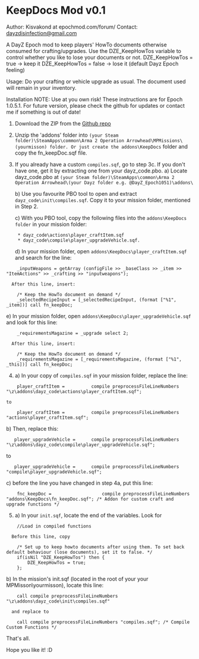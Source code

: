 KeepDocs Mod v0.1
=================
Author: Kisvakond at epochmod.com/forum/
Contact: dayzdisinfection@gmail.com

A DayZ Epoch mod to keep players' HowTo documents otherwise consumed for crafting/upgrades.
Use the DZE_KeepHowTos variable to control whether you like to lose your documents or not.
DZE_KeepHowTos = true -> keep it
DZE_KeepHowTos = false -> lose it (default Dayz Epoch feeling)

Usage: Do your crafting or vehicle upgrade as usual. The document used will remain in your inventory.

Installation
NOTE: Use at you own risk! These instructions are for Epoch 1.0.5.1. For future version, please check the github for updates or contact me if something is out of date!

1. Download the ZIP from the [Github repo](https://github.com/Kisvakond/KeepDocs)

2. Unzip the 'addons' folder into ```(your Steam folder)\SteamApps\common\Arma 2 Operation Arrowhead\MPMissions\(yourmisson) folder. Or just create the addons\KeepDocs``` folder and copy the fn_keepDoc.sqf file.

3. If you already have a custom ```compiles.sqf```, go to step 3c.
   If you don't have one, get it by extracting one from your dayz_code.pbo.
   a) Locate dayz_code.pbo at ```(your Steam folder)\SteamApps\common\Arma 2 Operation Arrowhead\(your Dayz folder e.g. @DayZ_Epoch1051)\addons\```

   b) Use you favourite PBO tool to open and extract ```dayz_code\init\compiles.sqf```. Copy it to your mission folder, mentioned in Step 2.

   c) With you PBO tool, copy the following files into the ```addons\KeepDocs folder``` in your mission folder:
   ```
	* dayz_code\actions\player_craftItem.sqf
	* dayz_code\compile\player_upgradeVehicle.sqf.
   ```

   d) In your mission folder, open ```addons\KeepDocs\player_craftItem.sqf``` and search for the line:
```sqf
	_inputWeapons = getArray (configFile >> _baseClass >> _item >> "ItemActions" >> _crafting >> "inputweapons");	
```
      After this line, insert:
```sqf
	/* Keep the HowTo document on demand */
	_selectedRecipeInput = [_selectedRecipeInput, (format ["%1", _item])] call fn_keepDoc;
```

   e) In your mission folder, open ```addons\KeepDocs\player_upgradeVehicle.sqf``` and look for this line:
```sqf   
	_requirementsMagazine = _upgrade select 2;
```	
      After this line, insert:
	  
```sqf	  
	/* Keep the HowTo document on demand */
	_requirementsMagazine = [_requirementsMagazine, (format ["%1", _this])] call fn_keepDoc;
```	
   
4. a) In your copy of ```compiles.sqf``` in your mission folder, replace the line:

```sqf
	player_craftItem =			compile preprocessFileLineNumbers "\z\addons\dayz_code\actions\player_craftItem.sqf";
```	
	
	to 	
	
```sqf	
	player_craftItem =			compile preprocessFileLineNumbers "actions\player_craftItem.sqf";
```		

   b) Then, replace this:
   
```sqf   
   player_upgradeVehicle =		compile preprocessFileLineNumbers "\z\addons\dayz_code\compile\player_upgradeVehicle.sqf";
```   
   
   to

```sqf   
   player_upgradeVehicle =		compile preprocessFileLineNumbers "compile\player_upgradeVehicle.sqf";
```   

   c) before the line you have changed in step 4a, put this line:
   
```sqf   
	fnc_keepDoc = 					compile preprocessFileLineNumbers "addons\KeepDocs\fn_keepDoc.sqf"; /* Addon for custom craft and upgrade functions */
```
		
5. a) In your ```init.sqf```, locate the end of the variables. Look for 

```sqf
	//Load in compiled functions
```	
      Before this line, copy
	  
```sqf
	/* Set up to keep howto documents after using them. To set back default behaviour (lose documents), set it to false. */
	if(isNil "DZE_KeepHowTos") then {
		DZE_KeepHowTos = true;
	};
```
	
   b) In the mission's init.sqf (located in the root of your your MPMisson\yourmisson), locate this line:
```sqf   
   	call compile preprocessFileLineNumbers "\z\addons\dayz_code\init\compiles.sqf"   
```	

      and replace to
	  
```sqf	  
	call compile preprocessFileLineNumbers "compiles.sqf"; /* Compile Custom Functions */
```

That's all.

Hope you like it! :D
